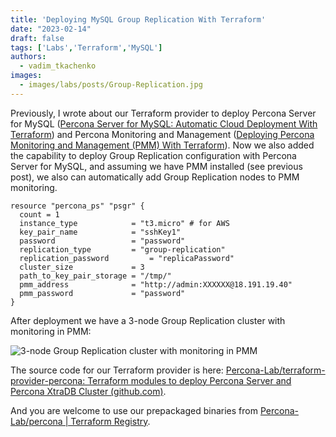 ```yaml
---
title: 'Deploying MySQL Group Replication With Terraform'
date: "2023-02-14"
draft: false
tags: ['Labs','Terraform','MySQL']
authors:
  - vadim_tkachenko
images:
  - images/labs/posts/Group-Replication.jpg
---
```


Previously, I wrote about our Terraform provider to deploy Percona Server for MySQL ([Percona Server for MySQL: Automatic Cloud Deployment With Terraform](/labs/posts/2022-10-20-terraform-percona-server-for-mysql/)) and Percona Monitoring and Management ([Deploying Percona Monitoring and Management (PMM) With Terraform](/labs/posts/2023-02-14-deploying-pmm-terraform/)). Now we also added the capability to deploy Group Replication configuration with Percona Server for MySQL, and assuming we have PMM installed (see previous post), we also can automatically add Group Replication nodes to PMM monitoring.

```
resource "percona_ps" "psgr" {
  count = 1
  instance_type            = "t3.micro" # for AWS
  key_pair_name            = "sshKey1"
  password                 = "password"
  replication_type         = "group-replication"                            
  replication_password         = "replicaPassword"
  cluster_size             = 3
  path_to_key_pair_storage = "/tmp/"
  pmm_address              = "http://admin:XXXXXX@18.191.19.40"      
  pmm_password             = "password"
}
```

After deployment we have a 3-node Group Replication cluster with monitoring in PMM:

![3-node Group Replication cluster with monitoring in PMM](images/labs/posts/terraform-group-pmm-1.png)

The source code for our Terraform provider is here: [Percona-Lab/terraform-provider-percona: Terraform modules to deploy Percona Server and Percona XtraDB Cluster (github.com)](https://github.com/Percona-Lab/terraform-provider-percona).

And you are welcome to use our prepackaged binaries from [Percona-Lab/percona | Terraform Registry](https://registry.terraform.io/providers/Percona-Lab/percona/latest).